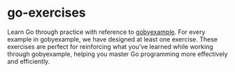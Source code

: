 # go-exercises
Learn Go through practice with reference to [gobyexample](https://github.com/mmcgrana/gobyexample). For every example in gobyexample, we have designed at least one exercise. These exercises are perfect for reinforcing what you’ve learned while working through gobyexample, helping you master Go programming more effectively and efficiently.
